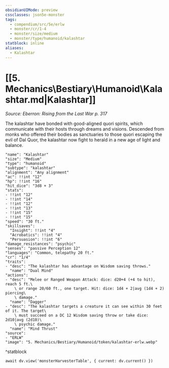 ```yaml
---
obsidianUIMode: preview
cssclasses: json5e-monster
tags:
  - compendium/src/5e/erlw
  - monster/cr/1-4
  - monster/size/medium
  - monster/type/humanoid/kalashtar
statblock: inline
aliases:
  - Kalashtar
---
```

# [[5. Mechanics\Bestiary\Humanoid\Kalashtar.md|Kalashtar]]
*Source: Eberron: Rising from the Last War p. 317*

The kalashtar have bonded with good-aligned quori spirits, which communicate with their hosts through dreams and visions. Descended from monks who offered their bodies as sanctuaries to those quori escaping the evil of Dal Quor, the kalashtar now fight to herald in a new age of light and balance.

```statblock
"name": "Kalashtar"
"size": "Medium"
"type": "humanoid"
"subtype": "kalashtar"
"alignment": "Any alignment"
"ac": !!int "12"
"hp": !!int "16"
"hit_dice": "3d8 + 3"
"stats":
- !!int "12"
- !!int "14"
- !!int "12"
- !!int "13"
- !!int "15"
- !!int "15"
"speed": "30 ft."
"skillsaves":
  "Insight": !!int "4"
  "Acrobatics": !!int "4"
  "Persuasion": !!int "6"
"damage_resistances": "psychic"
"senses": "passive Perception 12"
"languages": "Common, telepathy 20 ft."
"cr": "1/4"
"traits":
- "desc": "The kalashtar has advantage on Wisdom saving throws."
  "name": "Dual Mind"
"actions":
- "desc": "Melee or Ranged Weapon Attack: dice: d20+4 (+4 to hit), reach 5 ft.\
    \ or range 20/60 ft., one target. Hit: dice: 1d4 + 2|avg (1d4 + 2) piercing\
    \ damage."
  "name": "Dagger"
- "desc": "The kalashtar targets a creature it can see within 30 feet of it. The target\
    \ must succeed on a DC 12 Wisdom saving throw or take dice: 2d10|avg (2d10)\
    \ psychic damage."
  "name": "Mind Thrust"
"source":
- "ERLW"
"image": "5. Mechanics/Bestiary/Humanoid/token/kalashtar-erlw.webp"
```
^statblock

```dataviewjs
await dv.view('monsterHarvesterTable', { current: dv.current() })
```
